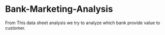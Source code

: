 # Bank-Marketing-Analysis
From This data sheet analysis we try to analyze which bank provide value to customer. 
